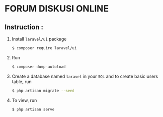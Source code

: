 # FORUM DISKUSI ONLINE

## Instruction :
1. Install `laravel/ui` package

    ```sh
    $ composer require laravel/ui
    ```
2. Run
    ```sh
    $ composer dump-autoload
    ```
3. Create a database named `laravel` in your `SQL` and to create basic users table, run
    ```sh
    $ php artisan migrate --seed
    ``` 
4. To view, run 
    ```sh
    $ php artisan serve
    ``` 
